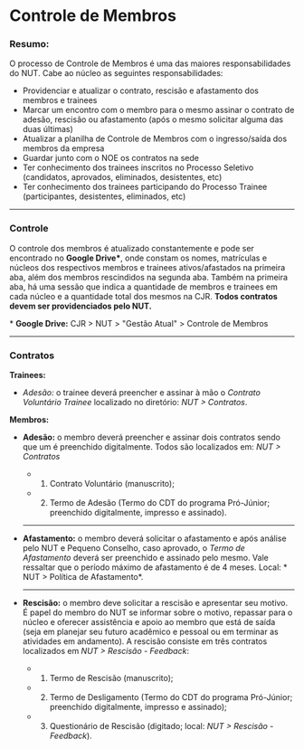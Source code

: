 # Controle de Membros

### Resumo:

O processo de Controle de Membros é uma das maiores responsabilidades do NUT. Cabe ao núcleo as seguintes responsabilidades:

- Providenciar e atualizar o contrato, rescisão e afastamento dos membros e trainees
- Marcar um encontro com o membro para o mesmo assinar o contrato de adesão, rescisão ou afastamento (após o mesmo solicitar alguma das duas últimas)
- Atualizar a planilha de Controle de Membros com o ingresso/saída dos membros da empresa
- Guardar junto com o NOE os contratos na sede
- Ter conhecimento dos trainees inscritos no Processo Seletivo (candidatos, aprovados, eliminados, desistentes, etc)
- Ter conhecimento dos trainees participando do Processo Trainee (participantes, desistentes, eliminados, etc)

---

### Controle

O controle dos membros é atualizado constantemente e pode ser encontrado no **Google Drive\***, onde constam os nomes, matrículas e núcleos dos respectivos membros e trainees ativos/afastados na primeira aba, além dos membros rescindidos na segunda aba. Também na primeira aba, há uma sessão que indica a quantidade de membros e trainees em cada núcleo e a quantidade total dos mesmos na CJR. **Todos contratos devem ser providenciados pelo NUT.**

\* **Google Drive:** CJR > NUT > "Gestão Atual" > Controle de Membros 

---

### Contratos

**Trainees:**
- *Adesão:* o trainee deverá preencher e assinar à mão o *Contrato Voluntário Trainee* localizado no diretório: *NUT > Contratos*.

**Membros:**
- **Adesão:** o membro deverá preencher e assinar dois contratos sendo que um é preenchido digitalmente. Todos são localizados em: *NUT > Contratos*
	- 1) Contrato Voluntário (manuscrito);
	- 2) Termo de Adesão (Termo do CDT do programa Pró-Júnior; preenchido digitalmente, impresso e assinado).

	---

- **Afastamento:** o membro deverá solicitar o afastamento e após análise pelo NUT e Pequeno Conselho, caso aprovado, o *Termo de Afastamento* deverá ser preenchido e assinado pelo mesmo. Vale ressaltar que o período máximo de afastamento é de 4 meses. Local: * NUT > Política de Afastamento*. 

	---

- **Rescisão:** o membro deve solicitar a rescisão e apresentar seu motivo. É papel do membro do NUT se informar sobre o motivo, repassar para o núcleo e oferecer assistência e apoio ao membro que está de saída (seja em planejar seu futuro acadêmico e pessoal ou em terminar as atividades em andamento). A rescisão consiste em três contratos localizados em *NUT > Rescisão - Feedback*:
	- 1) Termo de Rescisão (manuscrito);
	- 2) Termo de Desligamento (Termo do CDT do programa Pró-Júnior; preenchido digitalmente, impresso e assinado);
	- 3) Questionário de Rescisão (digitado; local: *NUT > Rescisão - Feedback*).


